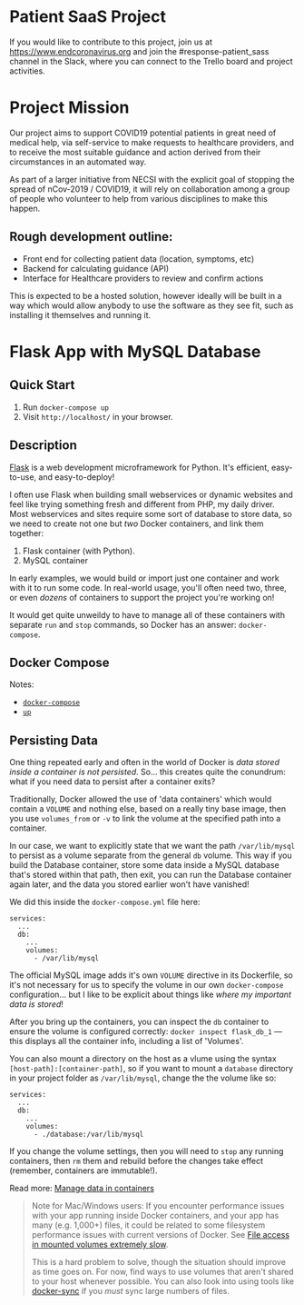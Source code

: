 

# Patient SaaS Project

If you would like to contribute to this project, join us at https://www.endcoronavirus.org and join the #response-patient_sass channel in the Slack, where you can connect to the Trello board and project activities.


#  Project Mission
Our project aims to support COVID19 potential patients in great need of medical help, via self-service to make requests to healthcare providers, and to receive the most suitable guidance and action derived from their circumstances in an automated way. 
  
As part of a larger initiative from NECSI with the explicit goal of stopping the spread of nCov-2019 / COVID19, it will rely on collaboration among a group of people who volunteer to help from various disciplines to make this happen.

## Rough development outline:

* Front end for collecting patient data (location, symptoms, etc)
* Backend for calculating guidance (API)
* Interface for Healthcare providers to review and confirm actions

This is expected to be a hosted solution, however ideally will be built in a way which would allow anybody to use the software as they see fit, such as installing it themselves and running it.



# Flask App with MySQL Database

## Quick Start

  1. Run `docker-compose up`
  2. Visit `http://localhost/` in your browser.

## Description

[Flask](http://flask.pocoo.org/) is a web development microframework for Python. It's efficient, easy-to-use, and easy-to-deploy!

I often use Flask when building small webservices or dynamic websites and feel like trying something fresh and different from PHP, my daily driver. Most webservices and sites require some sort of database to store data, so we need to create not one but _two_ Docker containers, and link them together:

  1. Flask container (with Python).
  2. MySQL container

In early examples, we would build or import just one container and work with it to run some code. In real-world usage, you'll often need two, three, or even _dozens_ of containers to support the project you're working on!

It would get quite unweildy to have to manage all of these containers with separate `run` and `stop` commands, so Docker has an answer: `docker-compose`.

## Docker Compose

Notes:

  - [`docker-compose`](https://docs.docker.com/compose/reference/)
  - [`up`](https://docs.docker.com/compose/reference/up/)

## Persisting Data

One thing repeated early and often in the world of Docker is _data stored inside a container is not persisted_. So... this creates quite the conundrum: what if you need data to persist after a container exits?

Traditionally, Docker allowed the use of 'data containers' which would contain a `VOLUME` and nothing else, based on a really tiny base image, then you use `volumes_from` or `-v` to link the volume at the specified path into a container.

In our case, we want to explicitly state that we want the path `/var/lib/mysql` to persist as a volume separate from the general `db` volume. This way if you build the Database container, store some data inside a MySQL database that's stored within that path, then exit, you can run the Database container again later, and the data you stored earlier won't have vanished!

We did this inside the `docker-compose.yml` file here:

    services:
      ...
      db:
        ...
        volumes:
          - /var/lib/mysql

The official MySQL image adds it's own `VOLUME` directive in its Dockerfile, so it's not necessary for us to specify the volume in our own `docker-compose` configuration... but I like to be explicit about things like _where my important data is stored_!

After you bring up the containers, you can inspect the `db` container to ensure the volume is configured correctly: `docker inspect flask_db_1` — this displays all the container info, including a list of 'Volumes'.

You can also mount a directory on the host as a vlume using the syntax `[host-path]:[container-path]`, so if you want to mount a `database` directory in your project folder as `/var/lib/mysql`, change the the volume like so:

    services:
      ...
      db:
        ...
        volumes:
          - ./database:/var/lib/mysql

If you change the volume settings, then you will need to `stop` any running containers, then `rm` them and rebuild before the changes take effect (remember, containers are immutable!).

Read more: [Manage data in containers](https://docs.docker.com/engine/tutorials/dockervolumes/)

> Note for Mac/Windows users: If you encounter performance issues with your app running inside Docker containers, and your app has many (e.g. 1,000+) files, it could be related to some filesystem performance issues with current versions of Docker. See [File access in mounted volumes extremely slow](https://forums.docker.com/t/file-access-in-mounted-volumes-extremely-slow-cpu-bound/8076/107).
> 
> This is a hard problem to solve, though the situation should improve as time goes on. For now, find ways to use volumes that aren't shared to your host whenever possible. You can also look into using tools like [docker-sync](https://docker-sync.io/) if you _must_ sync large numbers of files.
